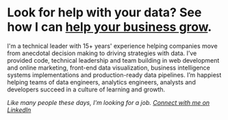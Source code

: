 # Look for help with your data? See how I can [help your business grow](https://backhand.tech).

I'm  a technical leader with 15+ years' experience helping companies move from anecdotal decision making to driving strategies with data. I’ve provided code, technical leadership and team building in web development and online marketing, front-end data visualization, business intelligence systems implementations and production-ready data pipelines. I’m happiest helping teams of data engineers, analytics engineers, analysts and developers succeed in a culture of learning and growth. 

_Like many people these days, I'm looking for a job. [Connect with me on LinkedIn](https://www.linkedin.com/in/bellmartin/)_
